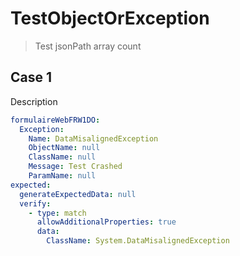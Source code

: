 # TestObjectOrException

> Test jsonPath array count

## Case 1

Description

``````yaml
formulaireWebFRW1DO:
  Exception: 
    Name: DataMisalignedException
    ObjectName: null
    ClassName: null
    Message: Test Crashed
    ParamName: null
expected:
  generateExpectedData: null
  verify: 
    - type: match
      allowAdditionalProperties: true
      data:
        ClassName: System.DataMisalignedException
``````